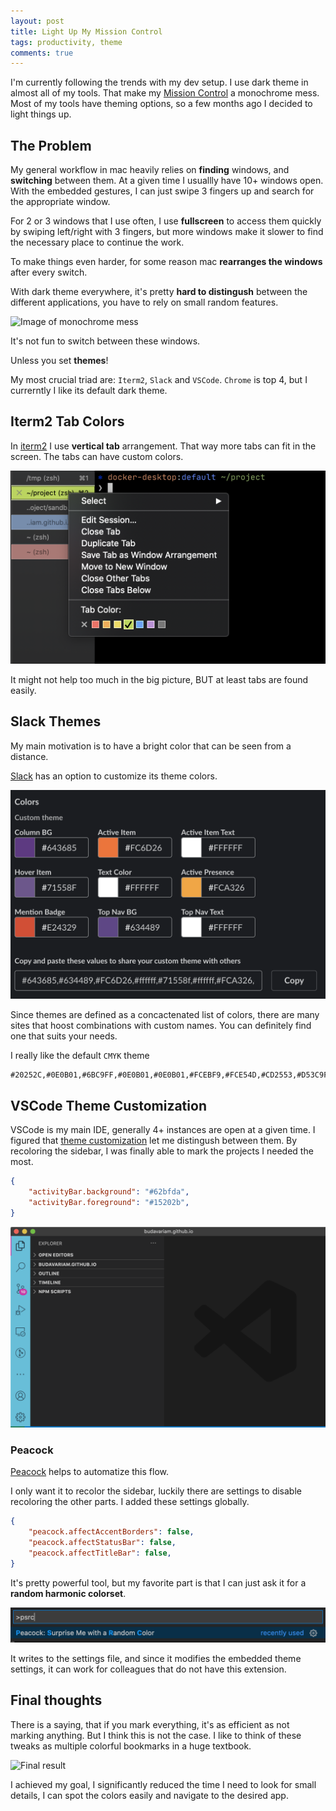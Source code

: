 ```yaml
---
layout: post
title: Light Up My Mission Control
tags: productivity, theme
comments: true
---
```


I'm currently following the trends with my dev setup.
I use dark theme in almost all of my tools.
That make my [Mission Control](https://en.wikipedia.org/wiki/Mission_Control_(macOS)) a monochrome mess.
Most of my tools have theming options, so a few months ago I decided to light things up.

## The Problem

My general workflow in mac heavily relies on **finding** windows, and **switching** between them.
At a given time I usuallly have 10+ windows open.
With the embedded gestures, I can just swipe 3 fingers up and search for the appropriate window.

For 2 or 3 windows that I use often, I use **fullscreen** to access them quickly by swiping left/right with 3 fingers,
but more windows make it slower to find the necessary place to continue the work.

To make things even harder, for some reason mac **rearranges the windows** after every switch.

With dark theme everywhere, it's pretty **hard to distingush** between the different applications,
you have to rely on small random features.

![Image of monochrome mess](/assets/post/2021-01-27-light-up-my-mission-control-monochrome.png)

It's not fun to switch between these windows.

Unless you set **themes**!

My most crucial triad are: `Iterm2`, `Slack` and `VSCode`.
`Chrome` is top 4, but I currerntly I like its default dark theme.

## Iterm2 Tab Colors

In [iterm2](https://iterm2.com/) I use **vertical tab** arrangement.
That way more tabs can fit in the screen.
The tabs can have custom colors.

![Vertical tab custom colors](/assets/post/2021-01-27-light-up-my-mission-control-iterm2-colorful.png)

It might not help too much in the big picture,
BUT at least tabs are found easily.

## Slack Themes

My main motivation is to have a bright color that can be seen from a distance.

[Slack](https://slack.com/) has an option to customize its theme colors.

![Slack custom color selection](/assets/post/2021-01-27-light-up-my-mission-control-slack-themes.png)

Since themes are defined as a concactenated list of colors, 
there are many sites that hoost combinations with custom names.
You can definitely find one that suits your needs.

I really like the default `CMYK` theme

```text
#20252C,#0E0B01,#6BC9FF,#0E0B01,#0E0B01,#FCEBF9,#FCE54D,#CD2553,#D53C9F,#0E0B01
```

## VSCode Theme Customization

VSCode is my main IDE, generally 4+ instances are open at a given time.
I figured that [theme customization](https://code.visualstudio.com/api/references/theme-color#side-bar)
let me distingush between them.
By recoloring the sidebar, I was finally able to mark the projects I needed the most.

```json
{
    "activityBar.background": "#62bfda",
    "activityBar.foreground": "#15202b",
}
```

![VSCode sidebar](/assets/post/2021-01-27-light-up-my-mission-control-vscode.png)

### Peacock

[Peacock](https://marketplace.visualstudio.com/items?itemName=johnpapa.vscode-peacock) helps to automatize this flow.

I only want it to recolor the sidebar, luckily there are settings to disable recoloring the other parts.
I added these settings globally.

```json
{ 
    "peacock.affectAccentBorders": false,
    "peacock.affectStatusBar": false,
    "peacock.affectTitleBar": false,
}
```

It's pretty powerful tool, but my favorite part is that I can just ask it for a **random harmonic colorset**.

![Surprise me](/assets/post/2021-01-27-light-up-my-mission-control-peacock-random.png)

It writes to the settings file, and since it modifies the embedded theme settings,
it can work for colleagues that do not have this extension.

## Final thoughts

There is a saying, that if you mark everything, it's as efficient as not marking anything.
But I think this is not the case.
I like to think of these tweaks as multiple colorful bookmarks in a huge textbook.

![Final result](/assets/post/2021-01-27-light-up-my-mission-control-colorful.png)

I achieved my goal, I significantly reduced the time I need to look for small details,
I can spot the colors easily and navigate to the desired app.
